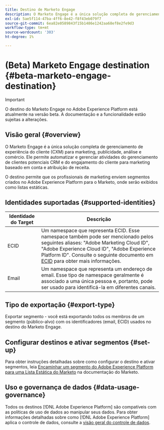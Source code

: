 ```yaml
---
title: Destino de Marketo Engage
description: O Marketo Engage é a única solução completa de gerenciamento de experiência do cliente (CXM) para marketing, publicidade, análise e comércio. Ele permite automatizar e gerenciar atividades do gerenciamento de clientes potenciais CRM e do engajamento do cliente para marketing baseado em conta e atribuição de receita.
exl-id: 5ae5f114-47ba-4ff6-8e42-f8f43eb079f7
source-git-commit: 6ea82e0589843f15b1486e1242aa68ef8e2fe9d3
workflow-type: tm+mt
source-wordcount: '303'
ht-degree: 1%

---
```


# (Beta) Marketo Engage destination {#beta-marketo-engage-destination}

>[!IMPORTANT]
>
>O destino do Marketo Engage no Adobe Experience Platform está atualmente na versão beta. A documentação e a funcionalidade estão sujeitas a alterações.

## Visão geral {#overview}

O Marketo Engage é a única solução completa de gerenciamento de experiência do cliente (CXM) para marketing, publicidade, análise e comércio. Ele permite automatizar e gerenciar atividades do gerenciamento de clientes potenciais CRM e do engajamento do cliente para marketing baseado em conta e atribuição de receita.

O destino permite que os profissionais de marketing enviem segmentos criados no Adobe Experience Platform para o Marketo, onde serão exibidos como listas estáticas.

## Identidades suportadas {#supported-identities}

| Identidade do Target | Descrição |
|---|---|
| ECID | Um namespace que representa ECID. Esse namespace também pode ser mencionado pelos seguintes aliases: &quot;Adobe Marketing Cloud ID&quot;, &quot;Adobe Experience Cloud ID&quot;, &quot;Adobe Experience Platform ID&quot;. Consulte o seguinte documento em [ECID](/help/identity-service/ecid.md) para obter mais informações. |
| Email | Um namespace que representa um endereço de email. Esse tipo de namespace geralmente é associado a uma única pessoa e, portanto, pode ser usado para identificá-la em diferentes canais. |

## Tipo de exportação {#export-type}

Exportar segmento - você está exportando todos os membros de um segmento (público-alvo) com os identificadores (email, ECID) usados no destino do Marketo Engage.

## Configurar destinos e ativar segmentos {#set-up}

Para obter instruções detalhadas sobre como configurar o destino e ativar segmentos, leia [Encaminhar um segmento do Adobe Experience Platform para uma Lista Estática do Marketo](https://experienceleague.adobe.com/docs/marketo/using/product-docs/core-marketo-concepts/smart-lists-and-static-lists/static-lists/push-an-adobe-experience-cloud-segment-to-a-marketo-static-list.html?lang=en) na documentação do Marketo.

<!--

## Connect to the destination {#connect}

To connect to this destination, follow the steps described in the [destination configuration tutorial](../../ui/connect-destination.md).

-->

## Uso e governança de dados {#data-usage-governance}

Todos os destinos [!DNL Adobe Experience Platform] são compatíveis com as políticas de uso de dados ao manipular seus dados. Para obter informações detalhadas sobre como [!DNL Adobe Experience Platform] aplica o controle de dados, consulte a [visão geral do controle de dados](https://experienceleague.adobe.com/docs/experience-platform/data-governance/home.html).

<!--

## Activate segments to this destination {#activate}

See [Activate audience data to streaming segment export destinations](../../ui/activate-segment-streaming-destinations.md) for instructions on activating audience segments to this destination.

-->